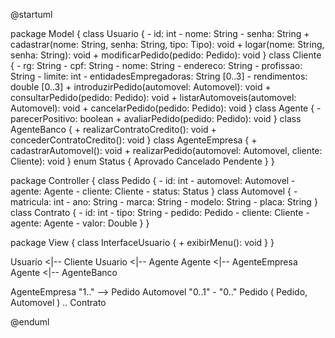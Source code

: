@startuml

package Model {
    class Usuario {
        - id: int
        - nome: String
        - senha: String
        + cadastrar(nome: String, senha: String, tipo: Tipo): void
        + logar(nome: String, senha: String): void
        + modificarPedido(pedido: Pedido): void
    }
    class Cliente {
        - rg: String
        - cpf: String
        - nome: String
        - endereco: String
        - profissao: String
        - limite: int 
        - entidadesEmpregadoras: String [0..3]
        - rendimentos: double [0..3]
        + introduzirPedido(automovel: Automovel): void
        + consultarPedido(pedido: Pedido): void
        + listarAutomoveis(automovel: Automovel): void
        + cancelarPedido(pedido: Pedido): void
    }
    class Agente {
        - parecerPositivo: boolean
        + avaliarPedido(pedido: Pedido): void
    }
    class AgenteBanco {
        + realizarContratoCredito(): void
        + concederContratoCredito(): void
    }
    class AgenteEmpresa {
        + cadastrarAutomovel(): void
        + realizarPedido(automovel: Automovel, cliente: Cliente): void
    }
    enum Status {
        Aprovado
        Cancelado
        Pendente
    }
}

package Controller {
    class Pedido {
        - id: int
        - automovel: Automovel
        - agente: Agente
        - cliente: Cliente
        - status: Status
    }
    class Automovel {
        - matricula: int
        - ano: String
        - marca: String
        - modelo: String
        - placa: String
    }
    class Contrato {
        - id: int
        - tipo: String
        - pedido: Pedido
        - cliente: Cliente
        - agente: Agente
        - valor: Double
    }
}

package View {
    class InterfaceUsuario {
        + exibirMenu(): void
    }
}

Usuario <|-- Cliente
Usuario <|-- Agente
Agente <|-- AgenteEmpresa
Agente <|-- AgenteBanco

AgenteEmpresa "1.." --> Pedido
Automovel "0..1" - "0.." Pedido
( Pedido, Automovel ) .. Contrato

@enduml

